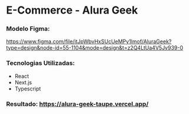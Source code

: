 # E-Commerce - Alura Geek

### Modelo Figma:
https://www.figma.com/file/itJpWbvHxSUcUeMPy1lmof/AluraGeek?type=design&node-id=55-1104&mode=design&t=z2Q4LtUa4V5Jv939-0

### Tecnologias Utilizadas:
- React
- Next.js
- Typescript

### Resultado: https://alura-geek-taupe.vercel.app/